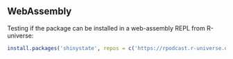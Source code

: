 ## WebAssembly

Testing if the package can be installed in a web-assembly REPL from R-universe:

```r
install.packages('shinystate', repos = c('https://rpodcast.r-universe.dev', 'https://repo.r-wasm.org'))
```

